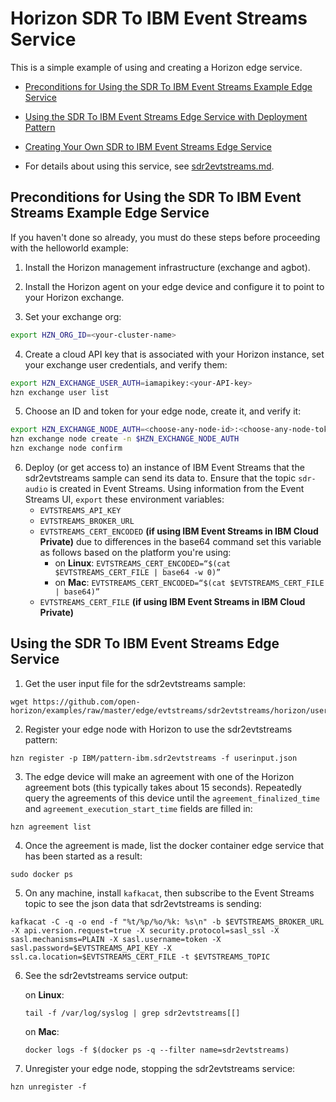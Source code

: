# Horizon SDR To IBM Event Streams Service

This is a simple example of using and creating a Horizon edge service.

- [Preconditions for Using the SDR To IBM Event Streams Example Edge Service](#preconditions)

- [Using the SDR To IBM Event Streams Edge Service with Deployment Pattern](#using-sdr2evtstreams-pattern)

- [Creating Your Own SDR to IBM Event Streams Edge Service](CreateService.md)

- For details about using this service, see [sdr2evtstreams.md](sdr2evtstreams.md).


## <a id=preconditions></a> Preconditions for Using the SDR To IBM Event Streams Example Edge Service

If you haven't done so already, you must do these steps before proceeding with the helloworld example:

1. Install the Horizon management infrastructure (exchange and agbot).

2. Install the Horizon agent on your edge device and configure it to point to your Horizon exchange.

3. Set your exchange org:

```bash
export HZN_ORG_ID=<your-cluster-name>
```

4. Create a cloud API key that is associated with your Horizon instance, set your exchange user credentials, and verify them:

```bash
export HZN_EXCHANGE_USER_AUTH=iamapikey:<your-API-key>
hzn exchange user list
```

5. Choose an ID and token for your edge node, create it, and verify it:

```bash
export HZN_EXCHANGE_NODE_AUTH=<choose-any-node-id>:<choose-any-node-token>
hzn exchange node create -n $HZN_EXCHANGE_NODE_AUTH
hzn exchange node confirm
```
6. Deploy (or get access to) an instance of IBM Event Streams that the sdr2evtstreams sample can send its data to. Ensure that the topic `sdr-audio` is created in Event Streams. Using information from the Event Streams UI, `export` these environment variables:
    - `EVTSTREAMS_API_KEY`
    - `EVTSTREAMS_BROKER_URL`
    - `EVTSTREAMS_CERT_ENCODED` **(if using IBM Event Streams in IBM Cloud Private)** due to differences in the base64 command set this variable as follows based on the platform you're using:
        - on **Linux**: `EVTSTREAMS_CERT_ENCODED=“$(cat $EVTSTREAMS_CERT_FILE | base64 -w 0)”`
        - on **Mac**: `EVTSTREAMS_CERT_ENCODED=“$(cat $EVTSTREAMS_CERT_FILE | base64)”`
    - `EVTSTREAMS_CERT_FILE` **(if using IBM Event Streams in IBM Cloud Private)**


## <a id=using-sdr2evtstreams-pattern></a> Using the SDR To IBM Event Streams Edge Service

1. Get the user input file for the sdr2evtstreams sample:
```
wget https://github.com/open-horizon/examples/raw/master/edge/evtstreams/sdr2evtstreams/horizon/userinput.json
```
2. Register your edge node with Horizon to use the sdr2evtstreams pattern:
```
hzn register -p IBM/pattern-ibm.sdr2evtstreams -f userinput.json
```
3. The edge device will make an agreement with one of the Horizon agreement bots (this typically takes about 15 seconds). Repeatedly query the agreements of this device until the `agreement_finalized_time` and `agreement_execution_start_time` fields are filled in:
```
hzn agreement list
```
4. Once the agreement is made, list the docker container edge service that has been started as a result:
```
sudo docker ps
```

5. On any machine, install `kafkacat`, then subscribe to the Event Streams topic to see the json data that sdr2evtstreams is sending:
```
kafkacat -C -q -o end -f "%t/%p/%o/%k: %s\n" -b $EVTSTREAMS_BROKER_URL -X api.version.request=true -X security.protocol=sasl_ssl -X sasl.mechanisms=PLAIN -X sasl.username=token -X sasl.password=$EVTSTREAMS_API_KEY -X ssl.ca.location=$EVTSTREAMS_CERT_FILE -t $EVTSTREAMS_TOPIC
```

6. See the sdr2evtstreams service output:

	on **Linux**:
	```
	tail -f /var/log/syslog | grep sdr2evtstreams[[]
	```

	on **Mac**:
	```
	docker logs -f $(docker ps -q --filter name=sdr2evtstreams)
	``` 

7. Unregister your edge node, stopping the sdr2evtstreams service:
```
hzn unregister -f
```

